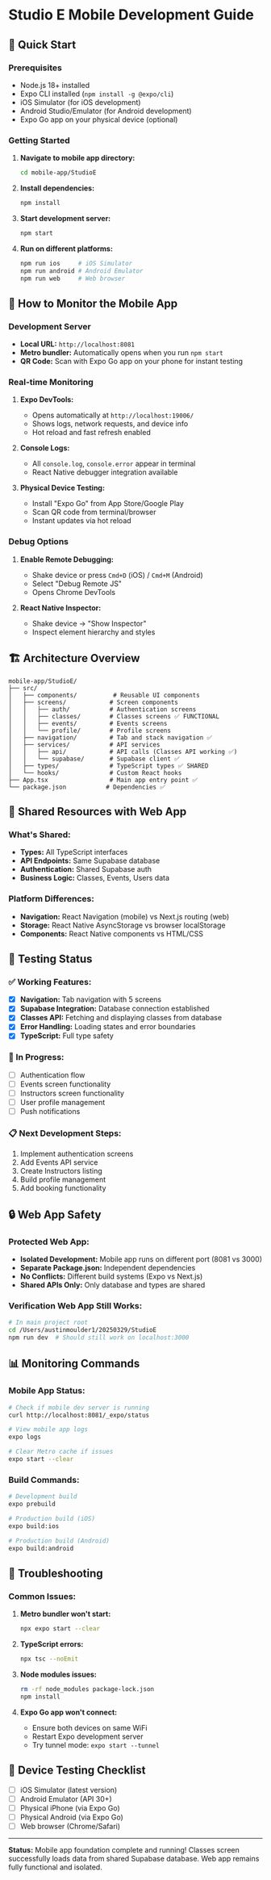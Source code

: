 # Studio E Mobile Development Guide

## 🚀 Quick Start

### Prerequisites
- Node.js 18+ installed
- Expo CLI installed (`npm install -g @expo/cli`)
- iOS Simulator (for iOS development)
- Android Studio/Emulator (for Android development)
- Expo Go app on your physical device (optional)

### Getting Started

1. **Navigate to mobile app directory:**
   ```bash
   cd mobile-app/StudioE
   ```

2. **Install dependencies:**
   ```bash
   npm install
   ```

3. **Start development server:**
   ```bash
   npm start
   ```

4. **Run on different platforms:**
   ```bash
   npm run ios     # iOS Simulator
   npm run android # Android Emulator  
   npm run web     # Web browser
   ```

## 📱 How to Monitor the Mobile App

### Development Server
- **Local URL:** `http://localhost:8081`
- **Metro bundler:** Automatically opens when you run `npm start`
- **QR Code:** Scan with Expo Go app on your phone for instant testing

### Real-time Monitoring

1. **Expo DevTools:**
   - Opens automatically at `http://localhost:19006/`
   - Shows logs, network requests, and device info
   - Hot reload and fast refresh enabled

2. **Console Logs:**
   - All `console.log`, `console.error` appear in terminal
   - React Native debugger integration available

3. **Physical Device Testing:**
   - Install "Expo Go" from App Store/Google Play
   - Scan QR code from terminal/browser
   - Instant updates via hot reload

### Debug Options

1. **Enable Remote Debugging:**
   - Shake device or press `Cmd+D` (iOS) / `Cmd+M` (Android)
   - Select "Debug Remote JS"
   - Opens Chrome DevTools

2. **React Native Inspector:**
   - Shake device → "Show Inspector"
   - Inspect element hierarchy and styles

## 🏗️ Architecture Overview

```
mobile-app/StudioE/
├── src/
│   ├── components/          # Reusable UI components
│   ├── screens/            # Screen components
│   │   ├── auth/           # Authentication screens
│   │   ├── classes/        # Classes screens ✅ FUNCTIONAL
│   │   ├── events/         # Events screens
│   │   └── profile/        # Profile screens
│   ├── navigation/         # Tab and stack navigation ✅
│   ├── services/           # API services
│   │   ├── api/            # API calls (Classes API working ✅)
│   │   └── supabase/       # Supabase client ✅
│   ├── types/              # TypeScript types ✅ SHARED
│   └── hooks/              # Custom React hooks
├── App.tsx                 # Main app entry point ✅
└── package.json           # Dependencies ✅
```

## 🔄 Shared Resources with Web App

### What's Shared:
- **Types:** All TypeScript interfaces
- **API Endpoints:** Same Supabase database
- **Authentication:** Shared Supabase auth
- **Business Logic:** Classes, Events, Users data

### Platform Differences:
- **Navigation:** React Navigation (mobile) vs Next.js routing (web)
- **Storage:** React Native AsyncStorage vs browser localStorage
- **Components:** React Native components vs HTML/CSS

## 🧪 Testing Status

### ✅ Working Features:
- [x] **Navigation:** Tab navigation with 5 screens
- [x] **Supabase Integration:** Database connection established
- [x] **Classes API:** Fetching and displaying classes from database
- [x] **Error Handling:** Loading states and error boundaries
- [x] **TypeScript:** Full type safety

### 🚧 In Progress:
- [ ] Authentication flow
- [ ] Events screen functionality
- [ ] Instructors screen functionality  
- [ ] User profile management
- [ ] Push notifications

### 📋 Next Development Steps:
1. Implement authentication screens
2. Add Events API service
3. Create Instructors listing
4. Build profile management
5. Add booking functionality

## 🔒 Web App Safety

### Protected Web App:
- **Isolated Development:** Mobile app runs on different port (8081 vs 3000)
- **Separate Package.json:** Independent dependencies
- **No Conflicts:** Different build systems (Expo vs Next.js)
- **Shared APIs Only:** Only database and types are shared

### Verification Web App Still Works:
```bash
# In main project root
cd /Users/austinmoulder1/20250329/StudioE
npm run dev  # Should still work on localhost:3000
```

## 📊 Monitoring Commands

### Mobile App Status:
```bash
# Check if mobile dev server is running
curl http://localhost:8081/_expo/status

# View mobile app logs
expo logs

# Clear Metro cache if issues
expo start --clear
```

### Build Commands:
```bash
# Development build
expo prebuild

# Production build (iOS)
expo build:ios

# Production build (Android)  
expo build:android
```

## 🚨 Troubleshooting

### Common Issues:

1. **Metro bundler won't start:**
   ```bash
   npx expo start --clear
   ```

2. **TypeScript errors:**
   ```bash
   npx tsc --noEmit
   ```

3. **Node modules issues:**
   ```bash
   rm -rf node_modules package-lock.json
   npm install
   ```

4. **Expo Go app won't connect:**
   - Ensure both devices on same WiFi
   - Restart Expo development server
   - Try tunnel mode: `expo start --tunnel`

## 📱 Device Testing Checklist

- [ ] iOS Simulator (latest version)
- [ ] Android Emulator (API 30+)
- [ ] Physical iPhone (via Expo Go)
- [ ] Physical Android (via Expo Go)
- [ ] Web browser (Chrome/Safari)

---

**Status:** Mobile app foundation complete and running! Classes screen successfully loads data from shared Supabase database. Web app remains fully functional and isolated. 